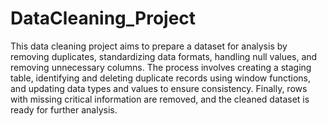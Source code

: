 # DataCleaning_Project

This data cleaning project aims to prepare a dataset for analysis by removing duplicates, standardizing data formats, handling null values, and removing unnecessary columns. The process involves creating a staging table, identifying and deleting duplicate records using window functions, and updating data types and values to ensure consistency. Finally, rows with missing critical information are removed, and the cleaned dataset is ready for further analysis.
